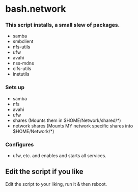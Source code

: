 # bash.network
### This script installs, a small slew of packages. 
  -  samba
  -  smbclient
  -  nfs-utils
  -  ufw
  -  avahi
  -  nss-mdns
  -  cifs-utils
  -  inetutils
### Sets up 
  -  samba
  -  nfs
  -  avahi
  -  ufw
  -  shares (Mounts them in $HOME/Network/shared/*)
  -  network shares (Mounts MY network specific shares into $HOME/Network/*)
### Configures 
  -  ufw, etc.
and enables and starts all services. 

## Edit the script if you like
Edit the script to your liking, run it &amp; then reboot.
